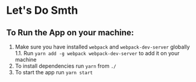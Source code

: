 # Let's Do Smth

## To Run the App on your machine:
1. Make sure you have installed `webpack` and `webpack-dev-server` globally
  1.1. Run `yarn add -g webpack webpack-dev-server` to add it on your machine
2. To install dependencies run `yarn` from `./`
3. To start the app run `yarn start`